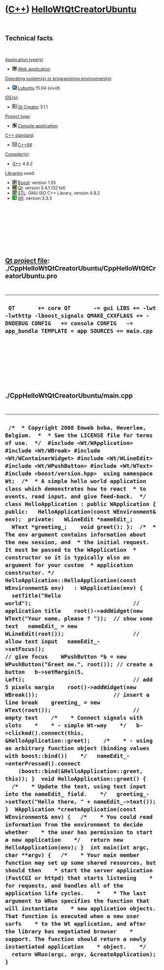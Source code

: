 
 

 

 

 

 

([C++](Cpp.md)) [HelloWtQtCreatorUbuntu](CppHelloWtQtCreatorUbuntu.md)
========================================================================

 

Technical facts
---------------

 

[Application type(s)](CppApplication.md)

-   ![Web](PicWeb.png) [Web application](CppWebApplication.md)

[Operating system(s) or programming environment(s)](CppOs.md)

-   ![Lubuntu](PicLubuntu.png) [Lubuntu](CppLubuntu.md) 15.04 (vivid)

[IDE(s)](CppIde.md):

-   ![Qt Creator](PicQtCreator.png) [Qt Creator](CppQtCreator.md) 3.1.1

[Project type](CppQtProjectType.md):

-   ![console](PicConsole.png) [Console
    application](CppConsoleApplication.md)

[C++ standard](CppStandard.md):

-   ![C++98](PicCpp98.png) [C++98](Cpp98.md)

[Compiler(s)](CppCompiler.md):

-   [G++](CppGpp.md) 4.9.2

[Libraries](CppLibrary.md) used:

-   ![Boost](PicBoost.png) [Boost](CppBoost.md): version 1.55
-   ![Qt](PicQt.png) [Qt](CppQt.md): version 5.4.1 (32 bit)
-   ![STL](PicStl.png) [STL](CppStl.md): GNU ISO C++ Library, version
    4.9.2
-   ![Wt](PicWt.png) [Wt](CppWt.md): version 3.3.3

 

 

 

 

 

[Qt project file](CppQtProjectFile.md): ./CppHelloWtQtCreatorUbuntu/CppHelloWtQtCreatorUbuntu.pro
--------------------------------------------------------------------------------------------------

 

  ------------------------------------------------------------------------------------------------------------------------------------------------------------------------------------
  ` QT       += core QT       -= gui LIBS += -lwt -lwthttp -lboost_signals QMAKE_CXXFLAGS += -DNDEBUG CONFIG   += console CONFIG   -= app_bundle TEMPLATE = app SOURCES += main.cpp`
  ------------------------------------------------------------------------------------------------------------------------------------------------------------------------------------

 

 

 

 

 

./CppHelloWtQtCreatorUbuntu/main.cpp
------------------------------------

 

  ---------------------------------------------------------------------------------------------------------------------------------------------------------------------------------------------------------------------------------------------------------------------------------------------------------------------------------------------------------------------------------------------------------------------------------------------------------------------------------------------------------------------------------------------------------------------------------------------------------------------------------------------------------------------------------------------------------------------------------------------------------------------------------------------------------------------------------------------------------------------------------------------------------------------------------------------------------------------------------------------------------------------------------------------------------------------------------------------------------------------------------------------------------------------------------------------------------------------------------------------------------------------------------------------------------------------------------------------------------------------------------------------------------------------------------------------------------------------------------------------------------------------------------------------------------------------------------------------------------------------------------------------------------------------------------------------------------------------------------------------------------------------------------------------------------------------------------------------------------------------------------------------------------------------------------------------------------------------------------------------------------------------------------------------------------------------------------------------------------------------------------------------------------------------------------------------------------------------------------------------------------------------------------------------------------------------------------------------------------------------------------------------------------------------------------------------------------------------------------------------------------------------------------------------------------------------------------------------------------------------------------------------------------------------------------------------------------------------------------------------------------------------------------------------------------------------------------------------------------------------------------------------------------------------------------------------------------------------------------------------------------
  ` /*  * Copyright 2008 Emweb bvba, Heverlee, Belgium.  *  * See the LICENSE file for terms of use.  */  #include <Wt/WApplication> #include <Wt/WBreak> #include <Wt/WContainerWidget> #include <Wt/WLineEdit> #include <Wt/WPushButton> #include <Wt/WText>  #include <boost/version.hpp>  using namespace Wt;  /*  * A simple hello world application class which demonstrates how to react  * to events, read input, and give feed-back.  */ class HelloApplication : public WApplication { public:   HelloApplication(const WEnvironment& env);  private:   WLineEdit *nameEdit_;   WText *greeting_;    void greet(); };  /*  * The env argument contains information about the new session, and  * the initial request. It must be passed to the WApplication  * constructor so it is typically also an argument for your custom  * application constructor. */ HelloApplication::HelloApplication(const WEnvironment& env)   : WApplication(env) {   setTitle("Hello world");                               // application title    root()->addWidget(new WText("Your name, please ? "));  // show some text   nameEdit_ = new WLineEdit(root());                     // allow text input   nameEdit_->setFocus();                                 // give focus    WPushButton *b = new WPushButton("Greet me.", root()); // create a button   b->setMargin(5, Left);                                 // add 5 pixels margin    root()->addWidget(new WBreak());                       // insert a line break    greeting_ = new WText(root());                         // empty text    /*    * Connect signals with slots    *    * - simple Wt-way    */   b->clicked().connect(this, &HelloApplication::greet);    /*    * - using an arbitrary function object (binding values with boost::bind())    */   nameEdit_->enterPressed().connect     (boost::bind(&HelloApplication::greet, this)); }  void HelloApplication::greet() {   /*    * Update the text, using text input into the nameEdit_ field.    */   greeting_->setText("Hello there, " + nameEdit_->text()); }  WApplication *createApplication(const WEnvironment& env) {   /*    * You could read information from the environment to decide whether    * the user has permission to start a new application    */   return new HelloApplication(env); }  int main(int argc, char **argv) {   /*    * Your main member function may set up some shared resources, but should then    * start the server application (FastCGI or httpd) that starts listening    * for requests, and handles all of the application life cycles.    *    * The last argument to WRun specifies the function that will instantiate    * new application objects. That function is executed when a new user surfs    * to the Wt application, and after the library has negotiated browser    * support. The function should return a newly instantiated application    * object.    */   return WRun(argc, argv, &createApplication); }`
  ---------------------------------------------------------------------------------------------------------------------------------------------------------------------------------------------------------------------------------------------------------------------------------------------------------------------------------------------------------------------------------------------------------------------------------------------------------------------------------------------------------------------------------------------------------------------------------------------------------------------------------------------------------------------------------------------------------------------------------------------------------------------------------------------------------------------------------------------------------------------------------------------------------------------------------------------------------------------------------------------------------------------------------------------------------------------------------------------------------------------------------------------------------------------------------------------------------------------------------------------------------------------------------------------------------------------------------------------------------------------------------------------------------------------------------------------------------------------------------------------------------------------------------------------------------------------------------------------------------------------------------------------------------------------------------------------------------------------------------------------------------------------------------------------------------------------------------------------------------------------------------------------------------------------------------------------------------------------------------------------------------------------------------------------------------------------------------------------------------------------------------------------------------------------------------------------------------------------------------------------------------------------------------------------------------------------------------------------------------------------------------------------------------------------------------------------------------------------------------------------------------------------------------------------------------------------------------------------------------------------------------------------------------------------------------------------------------------------------------------------------------------------------------------------------------------------------------------------------------------------------------------------------------------------------------------------------------------------------------------------------------

 

 

 

 

 

 

